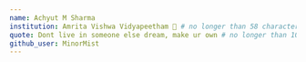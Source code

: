 ```yaml
---
name: Achyut M Sharma
institution: Amrita Vishwa Vidyapeetham 🚩 # no longer than 58 characters
quote: Dont live in someone else dream, make ur own # no longer than 100 characters, avoid using quotes(") to guarantee the format remains the same.
github_user: MinorMist
---
```

